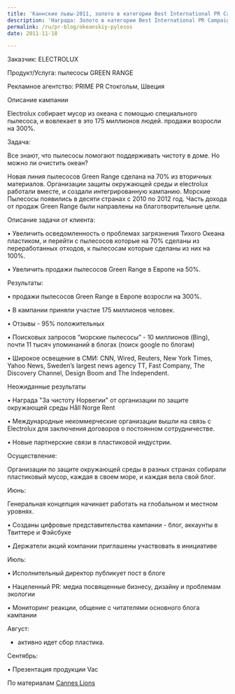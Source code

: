```yaml
---
title: 'Каннские львы-2011, золото в категории Best International PR Campaign'
description: 'Награда: Золото в категории Best International PR Campaign Заказчик: ELECTROLUX Продукт/Услуга: пылесосы GREEN RANGE Рекламное агентство: PRIME PR Стокгольм, Швеция Описание кампании Electrolux собирает мусор из океана с помощью специального пылесоса, и вовлекает в это 175 миллионов людей. продажи возросли на 300%. Задача:'
permalink: /ru/pr-blog/okeanskiy-pylesos
date: 2011-11-18

---
```


Заказчик: ELECTROLUX

Продукт/Услуга: пылесосы GREEN RANGE

Рекламное агентство: PRIME PR Стокгольм, Швеция

Описание кампании

Electrolux собирает мусор из океана с помощью специального пылесоса, и вовлекает в это 175 миллионов людей. продажи возросли на 300%.

Задача:

Все знают, что пылесосы помогают поддерживать чистоту в доме. Но можно ли очистить океан?

Новая линия пылесосов Green Range сделана на 70% из вторичных материалов. Организации защиты окружающей среды и electrolux работали вместе, и создали  интегрированную кампанию. Морские Пылесосы появились в десяти странах с 2010 по 2012 год. Часть дохода от продаж Green Range были направлены на благотворительные цели.

Описание задачи от клиента:

• Увеличить осведомленность о проблемах загрязнения Тихого Океана  пластиком, и перейти с пылесосов которые на 70% сделаны из переработанных отходов, к пылесосам которые сделаны из них на 100%.

• Увеличить продажи пылесосов  Green Range в Европе на 50%.

Результаты:

• продажи пылесосов Green Range в Европе возросли на 300%.

• В кампании приняли участие 175 миллионов человек.

• Отзывы - 95% положительных

• Поисковых запросов “морские пылесосы” - 10 миллионов (Bing), почти 11 тысяч упоминаний в блогах (поиск google по блогам)

• Широкое освещение в СМИ: CNN, Wired, Reuters, New York Times, Yahoo News, Sweden’s largest news agency TT, Fast Company, The Discovery Channel, Design Boom and The Independent.

Неожиданные результаты

• Награда "За чистоту Норвегии" от организации по защите окружающей среды Håll Norge Rent

• Международные некоммерческие организации вышли на связь с Electrolux для заключения договоров о постоянном сотрудничестве.

• Новые партнерские связи в пластиковой индустрии.

Осуществление:

Организации по защите окружающей среды в разных странах собирали пластиковый мусор, каждая в своем море, и каждая вела свой блог.

Июнь:

Генеральная концепция начинает работать на глобальном и местном уровнях.

• Созданы цифровые представительства кампании  - блог, аккаунты в Твиттере и Фэйсбуке

• Держатели акций компании приглашены участвовать в инициативе

Июль:

• Исполнительный директор публикует пост в блоге

• Нацеленный PR: медиа посвященные бизнесу, дизайну и проблемам экологии

• Мониторинг реакции, общение с читателями основного блога кампании

Август:

- активно идет сбор пластика.

Сентябрь:

• Презентация продукции Vac

По материалам <a href="http://www.canneslions.com">Cannes Lions</a>

